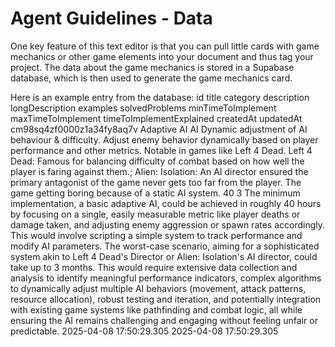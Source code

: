 # Agent Guidelines - Data
One key feature of this text editor is that you can pull little cards with game mechanics or other game elements into your document and thus tag your project. The data about the game mechanics is stored in a Supabase database, which is then used to generate the game mechanics card.

Here is an example entry from the database:
id	title	category	description	longDescription	examples	solvedProblems	minTimeToImplement	maxTimeToImplement	timeToImplementExplained	createdAt	updatedAt
cm98sq4zf0000z1a34fy8aq7v	Adaptive AI	AI	Dynamic adjustment of AI behaviour & difficulty.	Adjust enemy behavior dynamically based on player performance and other metrics. Notable in games like Left 4 Dead.	Left 4 Dead: Famous for balancing difficulty of combat based on how well the player is faring against them.; Alien: Isolation: An AI director ensured the primary antagonist of the game never gets too far from the player.	The game getting boring because of a static AI system.	40	3	The minimum implementation, a basic adaptive AI, could be achieved in roughly 40 hours by focusing on a single, easily measurable metric like player deaths or damage taken, and adjusting enemy aggression or spawn rates accordingly. This would involve scripting a simple system to track performance and modify AI parameters. The worst-case scenario, aiming for a sophisticated system akin to Left 4 Dead's Director or Alien: Isolation's AI director, could take up to 3 months. This would require extensive data collection and analysis to identify meaningful performance indicators, complex algorithms to dynamically adjust multiple AI behaviors (movement, attack patterns, resource allocation), robust testing and iteration, and potentially integration with existing game systems like pathfinding and combat logic, all while ensuring the AI remains challenging and engaging without feeling unfair or predictable.	2025-04-08 17:50:29.305	2025-04-08 17:50:29.305



